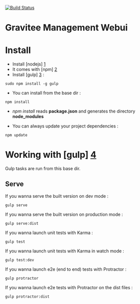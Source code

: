 [![Build Status](http://build.gravitee.io/jenkins/buildStatus/icon?job=gravitee-management-webui)](http://build.gravitee.io/jenkins/view/Tous/job/gravitee-management-webui/)
# Gravitee Management Webui

# Install

- Install [nodejs] [1]
- It comes with [npm] [2]
- Install [gulp] [3] :
```
sudo npm install -g gulp
```

- You can install from the base dir :
```
npm install
```

  - *npm install* reads **package.json** and generates the directory **node_modules**

- You can always update your project dependencies :
```
npm update
```

# Working with [gulp] [4]

Gulp tasks are run from this base dir.

## Serve

If you wanna serve the built version on dev mode :
```
gulp serve
```

If you wanna serve the built version on production mode :
```
gulp serve:dist
```

If you wanna launch unit tests with Karma :
```
gulp test
```

If you wanna launch unit tests with Karma in watch mode :
```
gulp test:dev
```

If you wanna launch e2e (end to end) tests with Protractor :
```
gulp protractor
```

If you wanna launch e2e tests with Protractor on the dist files :
```
gulp protractor:dist
```

[1]: http://nodejs.org
[2]: http://npmjs.org
[3]: https://github.com/gulpjs/gulp
[4]: http://gulpjs.com
